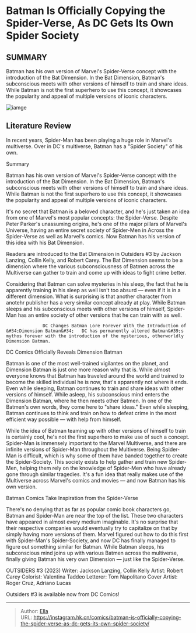 # Batman Is Officially Copying the Spider-Verse, As DC Gets Its Own Spider Society


## SUMMARY 



  Batman has his own version of Marvel&#39;s Spider-Verse concept with the introduction of the Bat Dimension.   In the Bat Dimension, Batman&#39;s subconscious meets with other versions of himself to train and share ideas.   While Batman is not the first superhero to use this concept, it showcases the popularity and appeal of multiple versions of iconic characters.  

![iamge](https://static1.srcdn.com/wordpress/wp-content/uploads/2024/01/batman-meets-his-other-multiversal-selves.jpg)

## Literature Review

In recent years, Spider-Man has been playing a huge role in Marvel&#39;s multiverse. Over in DC&#39;s multiverse, Batman has a &#34;Spider Society&#34; of his own.





Summary

  Batman has his own version of Marvel&#39;s Spider-Verse concept with the introduction of the Bat Dimension.   In the Bat Dimension, Batman&#39;s subconscious meets with other versions of himself to train and share ideas.   While Batman is not the first superhero to use this concept, it showcases the popularity and appeal of multiple versions of iconic characters.  







It&#39;s no secret that Batman is a beloved character, and he&#39;s just taken an idea from one of Marvel&#39;s most popular concepts: the Spider-Verse. Despite Peter Parker&#39;s unassuming origins, he&#39;s one of the major pillars of Marvel&#39;s Universe, having an entire secret society of Spider-Men in Across the Spider-Verse as well as Marvel&#39;s comics. Now Batman has his version of this idea with his Bat Dimension.

Readers are introduced to the Bat Dimension in Outsiders #3 by Jackson Lanzing, Collin Kelly, and Robert Carey. The Bat Dimension seems to be a dimension where the various subconsciousness of Batmen across the Multiverse can gather to train and come up with ideas to fight crime better.

          

Considering that Batman can solve mysteries in his sleep, the fact that he is apparently training in his sleep as well isn&#39;t too absurd — even if it is in a different dimension. What is surprising is that another character from anotehr publisher has a very similar concept already at play. While Batman sleeps and his subconscious meets with other versions of himself, Spider-Man has an entire society of other versions that he can train with as well.




                  DC Changes Batman Lore Forever With the Introduction of &#34;Dimension Batman&#34;   DC has permanently altered Batman&#39;s mythos forever with the introduction of the mysterious, otherworldly Dimension Batman.    


 DC Comics Officially Reveals Dimension Batman 
          

Batman is one of the most well-trained vigilantes on the planet, and Dimension Batman is just one more reason why that is. While almost everyone knows that Batman has traveled around the world and trained to become the skilled individual he is now, that&#39;s apparently not where it ends. Even while sleeping, Batman continues to train and share ideas with other versions of himself. While asleep, his subconscious mind enters the Dimension Batman, where he then meets other Batmen. In one of the Batmen&#39;s own words, they come here to &#34;share ideas.&#34; Even while sleeping, Batman continues to think and train on how to defeat crime in the most efficient way possible — with help from himself.




While the idea of Batman teaming up with other versions of himself to train is certainly cool, he&#39;s not the first superhero to make use of such a concept. Spider-Man is immensely important to the Marvel Multiverse, and there are infinite versions of Spider-Man throughout the Multiverse. Being Spider-Man is difficult, which is why some of them have banded together to create the Spider-Society. This society exists to help gather and train new Spider-Men, helping them rely on the knowledge of Spider-Men who have already gone through similar tragedies. It&#39;s a fun idea that really makes use of the Multiverse across Marvel&#39;s comics and movies — and now Batman has his own version.



 Batman Comics Take Inspiration from the Spider-Verse 
          

There&#39;s no denying that as far as popular comic book characters go, Batman and Spider-Man are near the top of the list. These two characters have appeared in almost every medium imaginable. It&#39;s no surprise that their respective companies would eventually try to capitalize on that by simply having more versions of them. Marvel figured out how to do this first with Spider-Man&#39;s Spider-Society, and now DC has finally managed to figure out something similar for Batman. While Batman sleeps, his subconscious mind joins up with various Batmen across the multiverse, finally giving Batman his very own Dimension — just like the Spider-Verse.




 OUTSIDERS #3 (2023)                  Writer: Jackson Lanzing, Collin Kelly   Artist: Robert Carey   Colorist: Valentina Taddeo   Letterer: Tom Napolitano   Cover Artist: Roger Cruz, Adriano Lucas      



Outsiders #3 is available now from DC Comics!



---

> Author: [Ella](https://instagram.hk.cn/)  
> URL: https://instagram.hk.cn/comics/batman-is-officially-copying-the-spider-verse-as-dc-gets-its-own-spider-society/  

